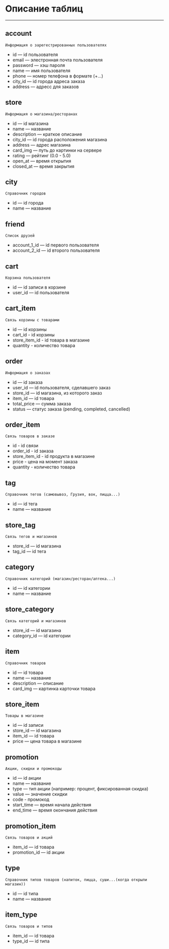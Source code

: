 # Описание таблиц
___

## account
    Информация о зарегестрированных пользователях
* id — id пользователя
* email — элестронная почта пользователя
* password — хэш пароля
* name — имя пользователя
* phone — номер телефона в формате (+...)
* city_id — id города адреса заказа
* address — адресс для заказов

## store
    Информация о магазина/ресторанах
* id — id магазина
* name — название
* description — краткое описание
* city_id — id города расположения магазина
* address — адрес магазина
* card_img — путь до картинки на сервере
* rating — рейтинг (0.0 - 5.0)
* open_at — время открытия
* closed_at — время закрытия

## city
    Справочник городов
* id — id города
* name — название

## friend
    Список друзей
* account_1_id — id первого пользователя
* account_2_id — id второго пользователя

## cart
    Корзина пользователя
* id — id записи в корзине
* user_id — id пользователя

## cart_item
    Связь корзины с товарами
* id — id корзины
* cart_id - id корзины
* store_item_id - id товара в магазине
* quantity - количество товара

## order
    Информация о заказах
* id — id заказа
* user_id — id пользователя, сделавшего заказ
* store_id — id магазина, из которого заказ
* item_id — id товара
* total_price — сумма заказа
* status — статус заказа (pending, completed, cancelled)

## order_item
    Связь товаров в заказе
* id - id связи
* order_id - id заказа
* store_item_id - id продукта в магазине
* price - цена на момент заказа
* quantity - количество товара

## tag
    Справочник тегов (самовывоз, Грузия, вок, пицца...)
* id — id тега
* name — название

## store_tag
    Связь тегов и магазинов
* store_id — id магазина
* tag_id — id тега

## category
    Справочник категорий (магазин/ресторан/аптека...)
* id — id категории
* name — название

## store_category
    Связь категорий и магазинов
* store_id — id магазина
* category_id — id категории

## item
    Справочник товаров
* id — id товара
* name — название
* description — описание
* card_img — картинка карточки товара

## store_item
    Товары в магазине
* id — id записи
* store_id — id магазина
* item_id — id товара
* price — цена товара в магазине

## promotion
    Акции, скидки и промокоды
* id — id акции
* name — название
* type — тип акции (например: процент, фиксированная скидка)
* value — значение скидки
* code - промокод 
* start_time — время начала действия
* end_time — время окончания действия

## promotion_item
    Связь товаров и акций
* item_id — id товара
* promotion_id — id акции

## type
    Справочник типов товаров (напиток, пицца, суши...(когда открыли магазин))
* id — id типа
* name — название

## item_type
    Связь товаров и типов
* item_id — id товара
* type_id — id типа  


